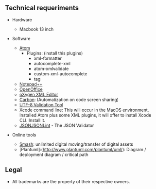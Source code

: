 ## Technical requeriments ##

* Hardware
     - Macbook 13 inch 

* Software
     - [Atom](https://atom.io/)
         - Plugins: (install this plugins)
             - xml-formatter
             - autocomplete-xml
             - atom-xmlvalidate
             - custom-xml-autocomplete
             - tag
     - [Notepad++](https://notepad-plus-plus.org/download/v7.5.6.html)
     - [OpenOffice](https://www.openoffice.org/es/)
     - [oXygen XML Editor](http://www.oxygenxml.com/)
     - [Carbon](https://carbon.now.sh/): (Automatization on code screen sharing)
     - [UTF-8 Validation Tool](https://github.com/digital-preservation/utf8-validator)
     - Xcode command line: This will occur in the MacOS environment. Installed Atom plus some XML plugins, it will offer to install Xcode CLI. Install it.
     - [JSONJSONLint](https://jsonlint.com/) - The JSON Validator

* Online tools
     - [Smash](https://www.fromsmash.com/): unlimited digital moving/transfer of digital assets
     - [Plantuml]:(http://www.plantuml.com/plantuml/uml/):  Diagram / deployment diagram / critical path 

## Legal ##

* All trademarks are the property of their respective owners.